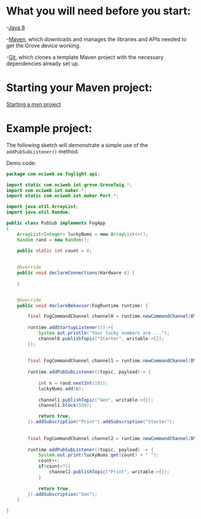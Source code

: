 # What you will need before you start:
-[Java 8](https://docs.oracle.com/javase/8/docs/technotes/guides/install/install_overview.html) 

-[Maven](https://maven.apache.org/install.html), which downloads and manages the libraries and APIs needed to get the Grove device working.

-[Git](https://git-scm.com/), which clones a template Maven project with the necessary dependencies already set up.

# Starting your Maven project: 
[Starting a mvn project](https://github.com/oci-pronghorn/FogLighter/blob/master/README.md)

# Example project:

The following sketch will demonstrate a simple use of the ```addPubSubListener()``` method.

Demo code: 


```java
package com.ociweb.oe.foglight.api;

import static com.ociweb.iot.grove.GroveTwig.*;
import com.ociweb.iot.maker.*;
import static com.ociweb.iot.maker.Port.*;

import java.util.ArrayList;
import java.util.Random;

public class PubSub implements FogApp
{
	ArrayList<Integer> luckyNums = new ArrayList<>();
	Random rand = new Random();
	
	public static int count = 0;

	
    @Override
    public void declareConnections(Hardware c) {
        
    }


    @Override
    public void declareBehavior(FogRuntime runtime) {

    	final FogCommandChannel channel0 = runtime.newCommandChannel(DYNAMIC_MESSAGING);
    	
    	runtime.addStartupListener(()->{
    		System.out.println("Your lucky numbers are ...");
    		channel0.publishTopic("Starter", writable->{});
    	});
    	
    	
    	final FogCommandChannel channel1 = runtime.newCommandChannel(DYNAMIC_MESSAGING);
    	
    	runtime.addPubSubListener((topic, payload)-> {
    		
    		int n = rand.nextInt(101);
    		luckyNums.add(n);
    		
    		channel1.publishTopic("Gen", writable->{});
    		channel1.block(500);

    		return true;
    	}).addSubscription("Print").addSubscription("Starter");
    	
    	
    	final FogCommandChannel channel2 = runtime.newCommandChannel(DYNAMIC_MESSAGING);
    	
    	runtime.addPubSubListener((topic, payload) -> {
    		System.out.print(luckyNums.get(count) + " ");
    		count++;
    		if(count<7){
    			channel2.publishTopic("Print", writable->{});
    		}
    		
    		return true;	
    	}).addSubscription("Gen");
    }
          
}
```


